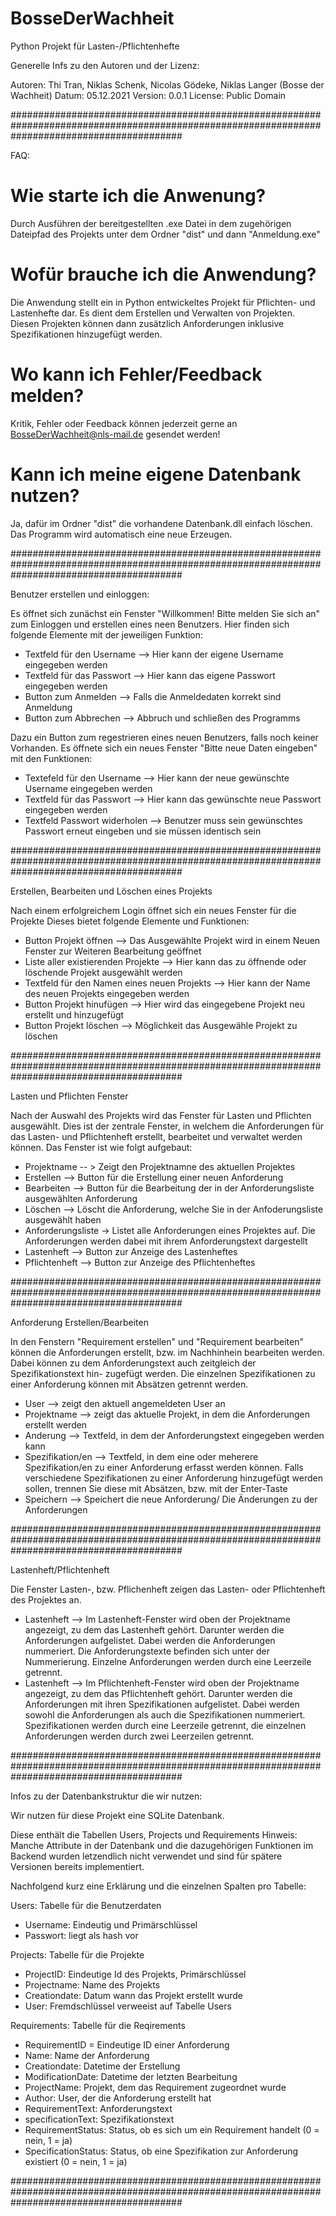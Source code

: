 # BosseDerWachheit

Python Projekt für Lasten-/Pflichtenhefte

Generelle Infs zu den Autoren und der Lizenz:

Autoren: Thi Tran, Niklas Schenk, Nicolas Gödeke, Niklas Langer (Bosse der Wachheit)
Datum: 05.12.2021
Version: 0.0.1
License: Public Domain


###############################################################################################################################################


FAQ:

# Wie starte ich die Anwenung?

Durch Ausführen der bereitgestellten .exe Datei in dem zugehörigen Dateipfad des Projekts unter dem Ordner "dist" und dann "Anmeldung.exe"

# Wofür brauche ich die Anwendung?

Die Anwendung stellt ein in Python entwickeltes Projekt für Pflichten- und Lastenhefte dar. Es dient dem Erstellen und Verwalten von Projekten.
Diesen Projekten können dann zusätzlich Anforderungen inklusive Spezifikationen hinzugefügt werden.

# Wo kann ich Fehler/Feedback melden? 

Kritik, Fehler oder Feedback können jederzeit gerne an BosseDerWachheit@nls-mail.de gesendet werden!

# Kann ich meine eigene Datenbank nutzen?

Ja, dafür im Ordner "dist" die vorhandene Datenbank.dll einfach löschen. Das Programm wird automatisch eine neue Erzeugen.


###############################################################################################################################################


Benutzer erstellen und einloggen:

Es öffnet sich zunächst ein Fenster "Willkommen! Bitte melden Sie sich an" zum Einloggen und erstellen eines neen
Benutzers.
Hier finden sich folgende Elemente mit der jeweiligen Funktion:
* Textfeld für den Username --> Hier kann der eigene Username eingegeben werden
* Textfeld für das Passwort --> Hier kann das eigene Passwort eingegeben werden
* Button zum Anmelden --> Falls die Anmeldedaten korrekt sind Anmeldung
* Button zum Abbrechen --> Abbruch und schließen des Programms

Dazu ein Button zum regestrieren eines neuen Benutzers, falls noch keiner Vorhanden.
Es öffnete sich ein neues Fenster "Bitte neue Daten eingeben" mit den Funktionen:
* Textefeld für den Username --> Hier kann der neue gewünschte Username eingegeben werden
* Textfeld für das Passwort --> Hier kann das gewünschte neue Passwort eingegeben werden
* Textfeld Passwort widerholen --> Benutzer muss sein gewünschtes Passwort erneut eingeben und sie müssen identisch sein

    
###############################################################################################################################################


Erstellen, Bearbeiten und Löschen eines Projekts

Nach einem erfolgreichem Login öffnet sich ein neues Fenster für die Projekte
Dieses bietet folgende Elemente und Funktionen:
* Button Projekt öffnen --> Das Ausgewählte Projekt wird in einem Neuen Fenster zur Weiteren Bearbeitung geöffnet
* Liste aller existierenden Projekte --> Hier kann das zu öffnende oder löschende Projekt ausgewählt werden
* Textfeld für den Namen eines neuen Projekts --> Hier kann der Name des neuen Projekts eingegeben werden
* Button Projekt hinufügen --> Hier wird das eingegebene Projekt neu erstellt und hinzugefügt
* Button Projekt löschen --> Möglichkeit das Ausgewähle Projekt zu löschen


###############################################################################################################################################


Lasten und Pflichten Fenster

Nach der Auswahl des Projekts wird das Fenster für Lasten und Pflichten ausgewählt.
Dies ist der zentrale Fenster, in welchem die Anforderungen für das Lasten- und Pflichtenheft erstellt, bearbeitet
und verwaltet werden können. 
Das Fenster ist wie folgt aufgebaut:

* Projektname -- > Zeigt den Projektnamne des aktuellen Projektes 
* Erstellen --> Button für die Erstellung einer neuen Anforderung 
* Bearbeiten --> Button für die Bearbeitung der in der Anforderungsliste ausgewählten Anforderung 
* Löschen --> Löscht die Anforderung, welche Sie in der Anfoderungsliste ausgewählt haben 
* Anforderungsliste -> Listet alle Anforderungen eines Projektes auf. Die Anforderungen werden dabei mit ihrem 
  Anforderungstext dargestellt
* Lastenheft --> Button zur Anzeige des Lastenheftes 
* Pflichtenheft --> Button zur Anzeige des Pflichtenheftes 


###############################################################################################################################################


Anforderung Erstellen/Bearbeiten

In den Fenstern "Requirement erstellen" und "Requirement bearbeiten" können die Anforderungen erstellt, bzw. im 
Nachhinhein bearbeiten werden. Dabei können zu dem Anforderungstext auch zeitgleich der Spezifikationstext hin-
zugefügt werden. Die einzelnen Spezifikationen zu einer Anforderung können mit Absätzen getrennt werden.

* User --> zeigt den aktuell angemeldeten User an
* Projektname --> zeigt das aktuelle Projekt, in dem die Anforderungen erstellt werden
* Anderung --> Textfeld, in dem der Anforderungstext eingegeben werden kann
* Spezifikation/en --> Textfeld, in dem eine oder meherere Spezifikation/en zu einer Anforderung erfasst werden können. 
  Falls verschiedene Spezifikationen zu einer Anforderung hinzugefügt werden sollen, trennen Sie diese mit Absätzen, bzw. mit der  Enter-Taste
* Speichern --> Speichert die neue Anforderung/ Die Änderungen zu der Anforderungen 


###############################################################################################################################################


Lastenheft/Pflichtenheft 

Die Fenster Lasten-, bzw. Pflichenheft zeigen das Lasten- oder Pflichtenheft des Projektes an.

* Lastenheft --> Im Lastenheft-Fenster wird oben der Projektname angezeigt, zu dem das Lastenheft gehört. 
  Darunter werden die Anforderungen aufgelistet. 
  Dabei werden die Anforderungen nummeriert. Die Anforderungstexte befinden sich unter der Nummerierung. 
  Einzelne Anforderungen werden durch eine Leerzeile getrennt. 
* Lastenheft --> Im Pflichtenheft-Fenster wird oben der Projektname angezeigt, zu dem das Pflichtenheft gehört. 
  Darunter werden die Anforderungen mit ihren Spezifikationen aufgelistet.
  Dabei werden sowohl die Anforderungen als auch die Spezifikationen nummeriert. Spezifikationen werden durch eine Leerzeile getrennt, 
  die einzelnen Anforderungen werden durch zwei Leerzeilen getrennt.


###############################################################################################################################################


Infos zu der Datenbankstruktur die wir nutzen:

Wir nutzen für diese Projekt eine SQLite Datenbank. 

Diese enthält die Tabellen Users, Projects und Requirements
Hinweis: Manche Attribute in der Datenbank und die dazugehörigen Funktionen im Backend wurden letzendlich nicht verwendet und sind für spätere Versionen
bereits implementiert.

Nachfolgend kurz eine Erklärung und die einzelnen Spalten pro Tabelle:

Users: Tabelle für die Benutzerdaten
* Username: Eindeutig und Primärschlüssel
* Passwort: liegt als hash vor

Projects: Tabelle für die Projekte
* ProjectID: Eindeutige Id des Projekts, Primärschlüssel
* Projectname: Name des Projekts 
* Creationdate: Datum wann das Projekt erstellt wurde
* User: Fremdschlüssel verweeist auf Tabelle Users

Requirements: Tabelle für die Reqirements
* RequirementID = Eindeutige ID einer Anforderung 
* Name: Name der Anforderung 
* Creationdate:  Datetime der Erstellung
* ModificationDate: Datetime der letzten Bearbeitung
* ProjectName: Projekt, dem das Requirement zugeordnet wurde
* Author: User, der die Anforderung erstellt hat 
* RequirementText: Anforderungstext
* specificationText: Spezifikationstext
* RequirementStatus: Status, ob es sich um ein Requirement handelt (0 = nein, 1 = ja)
* SpecificationStatus: Status, ob eine Spezifikation zur Anforderung existiert (0 = nein, 1 = ja)


###############################################################################################################################################